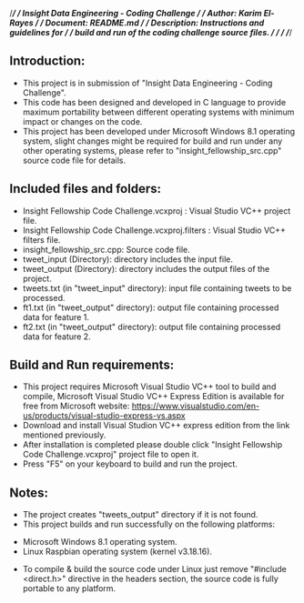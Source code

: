 /****************************************************************/
/*	Insight Data Engineering - Coding Challenge         	*/
/*	Author: Karim El-Rayes				    	*/
/*	Document: README.md				    	*/
/*	Description: Instructions and guidelines for 	    	*/
/*	build and run of the coding challenge source files. 	*/
/*								*/
/****************************************************************/

Introduction:
-------------
- This project is in submission of "Insight Data Engineering - Coding Challenge".
- This code has been designed and developed in C language to provide maximum portability between different operating systems with minimum impact or changes on the code.
- This project has been developed under Microsoft Windows 8.1 operating system, slight changes might be required for build and run under any other operating systems, please refer to "insight_fellowship_src.cpp" source code file for details.

Included files and folders:
---------------------------
* Insight Fellowship Code Challenge.vcxproj : Visual Studio VC++ project file.
* Insight Fellowship Code Challenge.vcxproj.filters : Visual Studio VC++ filters file.
* insight_fellowship_src.cpp: Source code file.
* tweet_input (Directory): directory includes the input file.
* tweet_output (Directory): directory includes the output files of the project. 
* tweets.txt (in "tweet_input" directory): input file containing tweets to be processed.
* ft1.txt (in "tweet_output" directory): output file containing processed data for feature 1.
* ft2.txt (in "tweet_output" directory): output file containing processed data for feature 2.

Build and Run requirements:
---------------------------
- This project requires Microsoft Visual Studio VC++ tool to build and compile, Microsoft Visual Studio VC++ Express Edition is available for free from Microsoft website: https://www.visualstudio.com/en-us/products/visual-studio-express-vs.aspx
- Download and install Visual Studion VC++ express edition from the link mentioned previously.
- After installation is completed please double click "Insight Fellowship Code Challenge.vcxproj" project file to open it.
- Press "F5" on your keyboard to build and run the project.

Notes:
------
- The project creates "tweets_output" directory if it is not found.
- This project builds and run successfully on the following platforms:
* Microsoft Windows 8.1 operating system.
* Linux Raspbian operating system (kernel v3.18.16).
- To compile & build the source code under Linux just remove "#include <direct.h>" directive in the headers section, the source code is fully portable to any platform.
